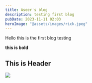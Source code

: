 ```yaml
---
title: Aseer's blog
description: testing first blog
pubDate: 2023-11-11 02:03
heroImage: "@assets/images/rick.jpeg"
---
```

Hello this is the first blog  testing

**this is bold**

## This is Header

![](@assets/images/blog-placeholder-about.jpg)